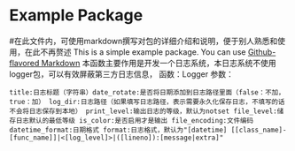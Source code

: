 # Example Package

#在此文件内，可使用markdown撰写对包的详细介绍和说明，便于别人熟悉和使用，在此不再赘述
This is a simple example package. You can use
[Github-flavored Markdown](https://github.com/ziyueguyi/zsx_pack)
本函数主要作用是开发一个日志系统，本日志系统不使用logger包，可以有效屏蔽第三方日志信息，
函数：Logger
参数：

`title:日志标题（字符串）date_rotate:是否将日期添加到日志路径里面（false：不加，true：加）
log_dir:日志路径（如果填写日志路径，表示需要永久化保存日志，不填写的话不会将日志保存到本地）
print_level:输出日志的等级，默认为notset
file_level:储存日志默认的最低等级
is_color:是否启用才是输出
file_encoding:文件编码
datetime_format:日期格式
format:日志格式，默认为"[datetime] [[class_name]-[func_name]]|<[log_level]>|([lineno]):[message|extra]"`